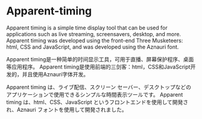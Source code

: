 # Apparent-timing
Apparent timing is a simple time display tool that can be used for applications such as live streaming, screensavers, desktop, and more.
Apparent timing was developed using the front-end Three Musketeers: html, CSS and JavaScript, and was developed using the Aznauri font.

Apparent timing是一种简单的时间显示工具，可用于直播、屏幕保护程序、桌面等应用程序。
Apparent timing是使用前端的三剑客：html，CSS和JavaScript开发的，并且使用Aznauri字体开发。

Apparent timing は、ライブ配信、スクリーン セーバー、デスクトップなどのアプリケーションで使用できるシンプルな時間表示ツールです。
Apparent timing は、html、CSS、JavaScript というフロントエンドを使用して開発され、Aznauri フォントを使用して開発されました。

